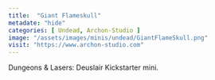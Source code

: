 ```yaml
---
title:  "Giant Flameskull"
metadate: "hide"
categories: [ Undead, Archon-Studio ]
image: "/assets/images/minis/undead/GiantFlameSkull.png"
visit: "https://www.archon-studio.com"
---
```

Dungeons & Lasers: Deuslair Kickstarter mini.